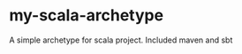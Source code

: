 my-scala-archetype
==================

A simple archetype for scala project. Included maven and sbt
